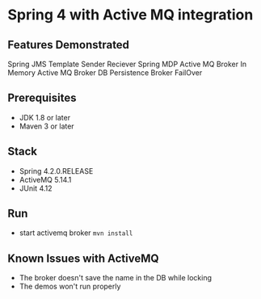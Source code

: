 # Spring 4 with Active MQ integration

## Features Demonstrated
Spring JMS Template Sender Reciever
Spring MDP
Active MQ Broker In Memory
Active MQ Broker DB Persistence
Broker FailOver


## Prerequisites
- JDK 1.8 or later
- Maven 3 or later

## Stack
- Spring  4.2.0.RELEASE
- ActiveMQ 5.14.1
- JUnit 4.12

## Run
- start activemq broker 
`mvn install`

## Known Issues with ActiveMQ
- The broker doesn't save the name in the DB while locking
- The demos won't run properly
